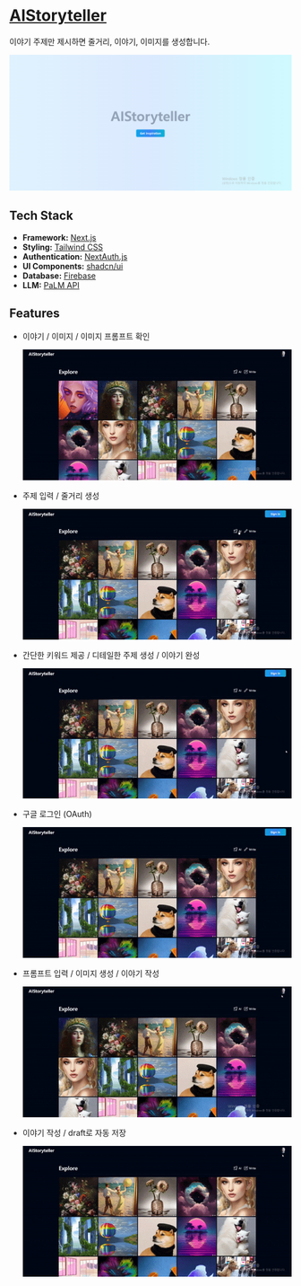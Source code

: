 # [AIStoryteller](https://aistoryteller-nh.vercel.app/)

이야기 주제만 제시하면 줄거리, 이야기, 이미지를 생성합니다.

![landing-page](/public/landing-page.png)

## Tech Stack

- **Framework:** [Next.js](https://nextjs.org)
- **Styling:** [Tailwind CSS](https://tailwindcss.com)
- **Authentication:** [NextAuth.js](https://next-auth.js.org/)
- **UI Components:** [shadcn/ui](https://ui.shadcn.com)
- **Database:** [Firebase](https://firebase.google.com/?hl=ko)
- **LLM:** [PaLM API](https://developers.generativeai.google/guide/palm_api_overview)

## Features

- 이야기 / 이미지 / 이미지 프롬프트 확인

  ![1](/public/1.gif)

- 주제 입력 / 줄거리 생성

  ![2](/public/2.gif)

- 간단한 키워드 제공 / 디테일한 주제 생성 / 이야기 완성

  ![3](/public/3.gif)

- 구글 로그인 (OAuth)

  ![4](/public/4.gif)

- 프롬프트 입력 / 이미지 생성 / 이야기 작성

  ![5](/public/5.gif)

- 이야기 작성 / draft로 자동 저장

  ![6](/public/6.gif)
